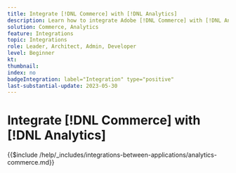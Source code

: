 ```yaml
---
title: Integrate [!DNL Commerce] with [!DNL Analytics]
description: Learn how to integrate Adobe [!DNL Commerce] with [!DNL Analytics]. 
solution: Commerce, Analytics
feature: Integrations
topic: Integrations
role: Leader, Architect, Admin, Developer
level: Beginner
kt:
thumbnail:
index: no
badgeIntegration: label="Integration" type="positive"
last-substantial-update: 2023-05-30
---
```


# Integrate [!DNL Commerce] with [!DNL Analytics]

{{$include /help/_includes/integrations-between-applications/analytics-commerce.md}}
